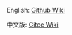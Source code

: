 English: [Github Wiki](https://github.com/xiongyee2000/beandb/wiki)

中文版: [Gitee Wiki](https://gitee.com/xiongyee2000/beandb/wikis/Home)
